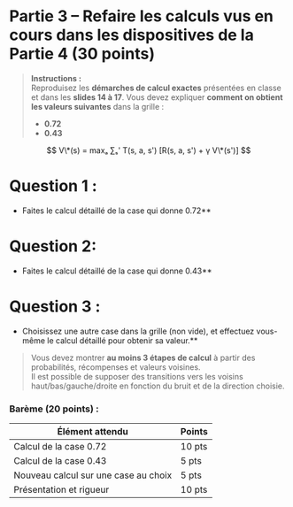 # **Partie 3 – Refaire les calculs vus en cours dans les dispositives de la Partie 4 (30 points)**

> **Instructions :**  
> Reproduisez les **démarches de calcul exactes** présentées en classe et dans les **slides 14 à 17**. Vous devez expliquer **comment on obtient les valeurs suivantes** dans la grille :  
> - **0.72**  
> - **0.43**


$$
V\*(s) = maxₐ ∑ₛ' T(s, a, s') [R(s, a, s') + γ V\*(s')]
$$


# Question 1 : 
- Faites le calcul détaillé de la case qui donne 0.72**

# Question 2: 
- Faites le calcul détaillé de la case qui donne 0.43**



# Question 3 : 
- Choisissez une autre case dans la grille (non vide), et effectuez vous-même le calcul détaillé pour obtenir sa valeur.**

> Vous devez montrer **au moins 3 étapes de calcul** à partir des probabilités, récompenses et valeurs voisines.  
> Il est possible de supposer des transitions vers les voisins haut/bas/gauche/droite en fonction du bruit et de la direction choisie.



### Barème (20 points) :

| Élément attendu                              | Points |
|---------------------------------------------|--------|
| Calcul de la case 0.72                       | 10 pts  |
| Calcul de la case 0.43                       | 5 pts  |
| Nouveau calcul sur une case au choix         | 5 pts  |
| Présentation et rigueur                      | 10 pts  |


